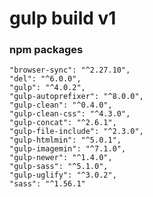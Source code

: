 # gulp build v1
### npm packages
    "browser-sync": "^2.27.10",
    "del": "^6.0.0",
    "gulp": "^4.0.2",
    "gulp-autoprefixer": "^8.0.0",
    "gulp-clean": "^0.4.0",
    "gulp-clean-css": "^4.3.0",
    "gulp-concat": "^2.6.1",
    "gulp-file-include": "^2.3.0",
    "gulp-htmlmin": "^5.0.1",
    "gulp-imagemin": "^7.1.0",
    "gulp-newer": "^1.4.0",
    "gulp-sass": "^5.1.0",
    "gulp-uglify": "^3.0.2",
    "sass": "^1.56.1"